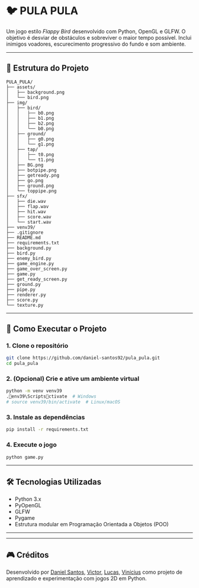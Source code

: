 # 🐦 PULA PULA

Um jogo estilo *Flappy Bird* desenvolvido com Python, OpenGL e GLFW. O objetivo é desviar de obstáculos e sobreviver o maior tempo possível. Inclui inimigos voadores, escurecimento progressivo do fundo e som ambiente.

---

## 📁 Estrutura do Projeto

```
PULA_PULA/
├── assets/
│   ├── background.png
│   └── bird.png
├── img/
│   ├── bird/
│   │   ├── b0.png
│   │   ├── b1.png
│   │   ├── b2.png
│   │   └── b0.png
│   ├── ground/
│   │   ├── g0.png
│   │   └── g1.png
│   ├── tap/
│   │   ├── t0.png
│   │   └── t1.png
│   ├── BG.png
│   ├── botpipe.png
│   ├── getready.png
│   ├── go.png
│   ├── ground.png
│   └── toppipe.png
├── sfx/
│   ├── die.wav
│   ├── flap.wav
│   ├── hit.wav
│   ├── score.wav
│   └── start.wav
├── venv39/
├── .gitignore
├── README.md
├── requirements.txt
├── background.py
├── bird.py
├── enemy_bird.py
├── game_engine.py
├── game_over_screen.py
├── game.py
├── get_ready_screen.py
├── ground.py
├── pipe.py
├── renderer.py
├── score.py
└── texture.py
```

---

## 🚀 Como Executar o Projeto

### 1. Clone o repositório

```bash
git clone https://github.com/daniel-santos92/pula_pula.git
cd pula_pula
```

### 2. (Opcional) Crie e ative um ambiente virtual

```bash
python -m venv venv39
.env39\Scriptsctivate  # Windows
# source venv39/bin/activate  # Linux/macOS
```

### 3. Instale as dependências

```bash
pip install -r requirements.txt
```

### 4. Execute o jogo

```bash
python game.py
```

---

## 🛠 Tecnologias Utilizadas

- Python 3.x
- PyOpenGL
- GLFW
- Pygame
- Estrutura modular em Programação Orientada a Objetos (POO)

---

---

## 🎮 Créditos

Desenvolvido por [Daniel Santos](https://github.com/daniel-santos92), [Victor](https://github.com/victorpazs), [Lucas](https://github.com/LKTeloeken), [Vinícius](https://github.com/2viny) como projeto de aprendizado e experimentação com jogos 2D em Python.